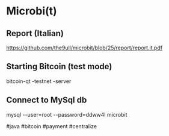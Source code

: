 Microbi(t)
========

Report (Italian)
----------------

https://github.com/the9ull/microbit/blob/25/report/report.it.pdf

Starting Bitcoin (test mode)
----------------------

bitcoin-qt -testnet -server


Connect to MySql db
-------------------

mysql --user=root --password=ddww4l microbit



#java #bitcoin #payment #centralize
